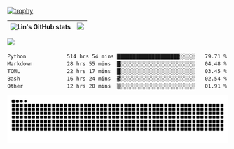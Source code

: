 [![trophy](https://github-profile-trophy.vercel.app/?username=ocss884&column=7)](https://github.com/ocss884)

| ![Lin's GitHub stats](https://github-readme-stats.vercel.app/api?username=ocss884&show_icons=true&hide_border=True&count_private=true) | ![](https://github-readme-streak-stats.herokuapp.com?user=ocss884&hide_border=true&date_format=M%20j%5B%2C%20Y%5D&ring=7EDDCF&fire=7EDDCF") |
| ------------------------------------------------------------ | ------------------------------------------------------------ |

![](https://komarev.com/ghpvc/?username=ocss884&color=brightgreen)

<!--START_SECTION:waka-->

```txt
Python             514 hrs 54 mins ████████████████████░░░░░   79.71 %
Markdown           28 hrs 55 mins  █░░░░░░░░░░░░░░░░░░░░░░░░   04.48 %
TOML               22 hrs 17 mins  █░░░░░░░░░░░░░░░░░░░░░░░░   03.45 %
Bash               16 hrs 24 mins  ▓░░░░░░░░░░░░░░░░░░░░░░░░   02.54 %
Other              12 hrs 20 mins  ▒░░░░░░░░░░░░░░░░░░░░░░░░   01.91 %
```

<!--END_SECTION:waka-->

<p align="center">
   <img src="https://github.com/ocss884/ocss884/blob/output/github-snake.svg" alt="snake">
</p>
